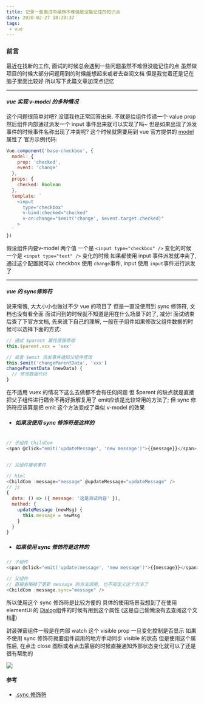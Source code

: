```yaml
---
title: 记录一些面试中虽然不难但是没能记住的知识点
date: 2020-02-27 18:20:37
tags:
 - vue
---
```


### 前言
最近在找新的工作, 面试的时候总会遇到一些问题虽然不难但没能记住的点
虽然做项目的时候大部分问题用到的时候能想起来或者去查阅文档
但是我觉着还是记在脑子里面比较好
所以写下此篇文章加深点记忆

<!--more-->
---

#### *vue 实现 v-model 的多种情况*
这个问题很简单对吧? 没错我也正常回答出来.
不就是给组件传递一个 value prop 然后组件内部通过派发一个 input 事件出来就可以实现了吗~
但是如果出现了派发事件的时候事件名称出现了冲突呢? 
这个时候就需要用到 vue 官方提供的 [model](https://cn.vuejs.org/v2/guide/components-custom-events.html#%E8%87%AA%E5%AE%9A%E4%B9%89%E7%BB%84%E4%BB%B6%E7%9A%84-v-model) 属性了
官方示例代码:
```javascript
Vue.component('base-checkbox', {
  model: {
    prop: 'checked',
    event: 'change'
  },
  props: {
    checked: Boolean
  },
  template: `
    <input
      type="checkbox"
      v-bind:checked="checked"
      v-on:change="$emit('change', $event.target.checked)"
    >
  `
})
```

假设组件内要v-model 两个值
一个是 `<input type="checkbox" />` 变化的时候
一个是 `<input type="text" />` 变化的时候
如果都使用 input 事件派发就冲突了, 
通过这个配置就可以 checkbox 使用 `change`事件, input 使用 `input`事件进行派发了

---

#### *vue 的 sync修饰符*
说来惭愧, 大大小小也做过不少 vue 的项目了
但是一直没使用到 sync 修饰符, 文档也没有看全面
面试问到的时候就不知道是用在什么场景下的了, 减分!
面试结束后查了下官方文档, 先来说下自己的理解, 一般在子组件如果修改父组件数据的时候可以选择下面的方式:
```javascript
// 通过 $parent 属性直接修改
this.$parent.xxx = 'xxx'

// 或者 $emit 派发事件通知父组件修改
this.$emit('changeParentData', 'xxx')
changeParentData (newData) {
  // 修改数据代码
}
```
在不适用 vuex 的情况下这么去做都不会有任何问题
但 $parent 的缺点就是直接把父子组件进行耦合不再好拆解复用了
emit应该是比较常用的方法了;
但 sync 修饰符应该算是把 emit 这个方法变成了类似 v-model 的效果

- ##### 如果没使用 sync 修饰符是这样的
```javascript

// 子组件 ChildCom
<span @click="emit('updateMessage', 'new message')">{{message}}</span>


// 父组件接收事件

// html
<ChildCom :message="message" @updateMessage="updateMessage" />
// js
{
  data: () => ({ message: '这是测试内容' }),
  method: {
    updateMessage (newMsg) {
      this.message = newMsg
    }
  }
}
```

- ##### 如果使用 sync 修饰符是这样的

```javascript
// 子组件
<span @click="emit('update:message', 'new message')">{{message}}</span>

// 父组件
// 直接省略掉了更新 message 的方法调用, 也不用定义这个方法了
<ChildCom :message.sync="message" />
```

所以使用这个 sync 修饰符是比较方便的
具体的使用场景我想到了在使用 elementUi 的 [Dialog](https://element.eleme.cn/#/zh-CN/component/dialog#zi-ding-yi-nei-rong)组件的时候有用到这个属性
(这是自己偷懒没有去查阅这个文档🤪)
> 
  封装弹窗组件一般是在内部 watch 这个 visible prop 一旦变化控制是否显示
  如果不使用 sync 修饰符就要组件调用的地方手动同步 visible 的状态
  但是使用这个属性后, 在点击 close 图标或者点击蒙层的时候直接通知外部状态变化就可以了还是很有帮助的

![](https://tva1.sinaimg.cn/large/0082zybpgy1gcb5yyyq00j31dw0rgq88.jpg)


#### 参考
 - [.sync 修饰符](https://cn.vuejs.org/v2/guide/components-custom-events.html#sync-%E4%BF%AE%E9%A5%B0%E7%AC%A6)
